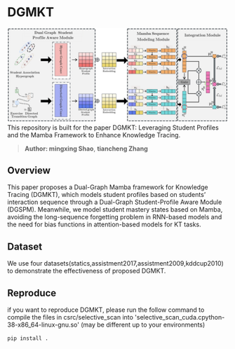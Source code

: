 # DGMKT

![DGMKT](assets/DGMKT_overall.png)
This repository is built for the paper DGMKT: Leveraging Student Profiles and the Mamba Framework to Enhance Knowledge Tracing.
> **Author: mingxing Shao**, **tiancheng Zhang**

## Overview
This paper proposes a Dual-Graph Mamba framework for Knowledge Tracing (DGMKT), which models student profiles based on students’ interaction sequence
through a Dual-Graph Student-Profile Aware Module (DGSPM). Meanwhile, we model student mastery states based on Mamba, avoiding the
long-sequence forgetting problem in RNN-based models and the need for
bias functions in attention-based models for KT tasks. 

## Dataset 
We use four datasets(statics,assistment2017,assistment2009,kddcup2010) to demonstrate the effectiveness of proposed DGMKT. 

## Reproduce
if you want to reproduce DGMKT, please run the follow command to compile the files in csrc/selective_scan into 'selective_scan_cuda.cpython-38-x86_64-linux-gnu.so' (may be different up to your environments)
```{bash}
pip install . 
```


